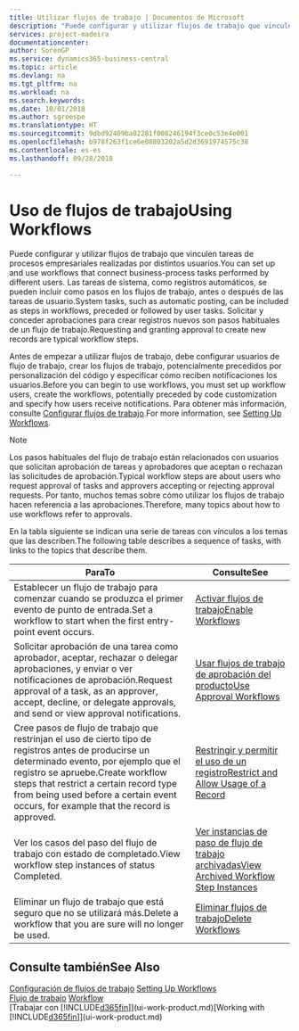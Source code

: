 ```yaml
---
title: Utilizar flujos de trabajo | Documentos de Microsoft
description: "Puede configurar y utilizar flujos de trabajo que vinculen tareas de procesos empresariales realizadas por distintos usuarios. Las tareas de sistema, como registros automáticos, se pueden incluir como pasos en los flujos de trabajo, antes o después de las tareas de usuario. Solicitar y conceder aprobaciones para crear registros nuevos son pasos habituales de un flujo de trabajo."
services: project-madeira
documentationcenter: 
author: SorenGP
ms.service: dynamics365-business-central
ms.topic: article
ms.devlang: na
ms.tgt_pltfrm: na
ms.workload: na
ms.search.keywords: 
ms.date: 10/01/2018
ms.author: sgroespe
ms.translationtype: HT
ms.sourcegitcommit: 9dbd92409ba02281f008246194f3ce0c53e4e001
ms.openlocfilehash: b978f263f1ce6e08803202a5d2d3691974575c38
ms.contentlocale: es-es
ms.lasthandoff: 09/28/2018

---
```

# <a name="using-workflows"></a><span data-ttu-id="e0282-105">Uso de flujos de trabajo</span><span class="sxs-lookup"><span data-stu-id="e0282-105">Using Workflows</span></span>
<span data-ttu-id="e0282-106">Puede configurar y utilizar flujos de trabajo que vinculen tareas de procesos empresariales realizadas por distintos usuarios.</span><span class="sxs-lookup"><span data-stu-id="e0282-106">You can set up and use workflows that connect business-process tasks performed by different users.</span></span> <span data-ttu-id="e0282-107">Las tareas de sistema, como registros automáticos, se pueden incluir como pasos en los flujos de trabajo, antes o después de las tareas de usuario.</span><span class="sxs-lookup"><span data-stu-id="e0282-107">System tasks, such as automatic posting, can be included as steps in workflows, preceded or followed by user tasks.</span></span> <span data-ttu-id="e0282-108">Solicitar y conceder aprobaciones para crear registros nuevos son pasos habituales de un flujo de trabajo.</span><span class="sxs-lookup"><span data-stu-id="e0282-108">Requesting and granting approval to create new records are typical workflow steps.</span></span>  

 <span data-ttu-id="e0282-109">Antes de empezar a utilizar flujos de trabajo, debe configurar usuarios de flujo de trabajo, crear los flujos de trabajo, potencialmente precedidos por personalización del código y especificar cómo reciben notificaciones los usuarios.</span><span class="sxs-lookup"><span data-stu-id="e0282-109">Before you can begin to use workflows, you must set up workflow users, create the workflows, potentially preceded by code customization and specify how users receive notifications.</span></span> <span data-ttu-id="e0282-110">Para obtener más información, consulte [Configurar flujos de trabajo](across-set-up-workflows.md).</span><span class="sxs-lookup"><span data-stu-id="e0282-110">For more information, see [Setting Up Workflows](across-set-up-workflows.md).</span></span>  

> [!NOTE]  
>  <span data-ttu-id="e0282-111">Los pasos habituales del flujo de trabajo están relacionados con usuarios que solicitan aprobación de tareas y aprobadores que aceptan o rechazan las solicitudes de aprobación.</span><span class="sxs-lookup"><span data-stu-id="e0282-111">Typical workflow steps are about users who request approval of tasks and approvers accepting or rejecting approval requests.</span></span> <span data-ttu-id="e0282-112">Por tanto, muchos temas sobre cómo utilizar los flujos de trabajo hacen referencia a las aprobaciones.</span><span class="sxs-lookup"><span data-stu-id="e0282-112">Therefore, many topics about how to use workflows refer to approvals.</span></span>  

 <span data-ttu-id="e0282-113">En la tabla siguiente se indican una serie de tareas con vínculos a los temas que las describen.</span><span class="sxs-lookup"><span data-stu-id="e0282-113">The following table describes a sequence of tasks, with links to the topics that describe them.</span></span>  

|<span data-ttu-id="e0282-114">**Para**</span><span class="sxs-lookup"><span data-stu-id="e0282-114">**To**</span></span>|<span data-ttu-id="e0282-115">**Consulte**</span><span class="sxs-lookup"><span data-stu-id="e0282-115">**See**</span></span>|  
|------------|-------------|  
|<span data-ttu-id="e0282-116">Establecer un flujo de trabajo para comenzar cuando se produzca el primer evento de punto de entrada.</span><span class="sxs-lookup"><span data-stu-id="e0282-116">Set a workflow to start when the first entry-point event occurs.</span></span>|[<span data-ttu-id="e0282-117">Activar flujos de trabajo</span><span class="sxs-lookup"><span data-stu-id="e0282-117">Enable Workflows</span></span>](across-how-to-enable-workflows.md)|  
|<span data-ttu-id="e0282-118">Solicitar aprobación de una tarea como aprobador, aceptar, rechazar o delegar aprobaciones, y enviar o ver notificaciones de aprobación.</span><span class="sxs-lookup"><span data-stu-id="e0282-118">Request approval of a task, as an approver, accept, decline, or delegate approvals, and send or view approval notifications.</span></span>|[<span data-ttu-id="e0282-119">Usar flujos de trabajo de aprobación del producto</span><span class="sxs-lookup"><span data-stu-id="e0282-119">Use Approval Workflows</span></span>](across-how-use-approval-workflows.md)|  
|<span data-ttu-id="e0282-120">Cree pasos de flujo de trabajo que restrinjan el uso de cierto tipo de registros antes de producirse un determinado evento, por ejemplo que el registro se apruebe.</span><span class="sxs-lookup"><span data-stu-id="e0282-120">Create workflow steps that restrict a certain record type from being used before a certain event occurs, for example that the record is approved.</span></span>|[<span data-ttu-id="e0282-121">Restringir y permitir el uso de un registro</span><span class="sxs-lookup"><span data-stu-id="e0282-121">Restrict and Allow Usage of a Record</span></span>](across-how-to-restrict-and-allow-usage-of-a-record.md)|  
|<span data-ttu-id="e0282-122">Ver los casos del paso del flujo de trabajo con estado de completado.</span><span class="sxs-lookup"><span data-stu-id="e0282-122">View workflow step instances of status Completed.</span></span>|[<span data-ttu-id="e0282-123">Ver instancias de paso de flujo de trabajo archivadas</span><span class="sxs-lookup"><span data-stu-id="e0282-123">View Archived Workflow Step Instances</span></span>](across-how-to-view-archived-workflow-step-instances.md)|  
|<span data-ttu-id="e0282-124">Eliminar un flujo de trabajo que está seguro que no se utilizará más.</span><span class="sxs-lookup"><span data-stu-id="e0282-124">Delete a workflow that you are sure will no longer be used.</span></span>|[<span data-ttu-id="e0282-125">Eliminar flujos de trabajo</span><span class="sxs-lookup"><span data-stu-id="e0282-125">Delete Workflows</span></span>](across-how-to-delete-workflows.md)|  

## <a name="see-also"></a><span data-ttu-id="e0282-126">Consulte también</span><span class="sxs-lookup"><span data-stu-id="e0282-126">See Also</span></span>  
<span data-ttu-id="e0282-127">[Configuración de flujos de trabajo](across-set-up-workflows.md) </span><span class="sxs-lookup"><span data-stu-id="e0282-127">[Setting Up Workflows](across-set-up-workflows.md) </span></span>  
<span data-ttu-id="e0282-128">[Flujo de trabajo](across-workflow.md) </span><span class="sxs-lookup"><span data-stu-id="e0282-128">[Workflow](across-workflow.md) </span></span>  
<span data-ttu-id="e0282-129">[Trabajar con [!INCLUDE[d365fin](includes/d365fin_md.md)]](ui-work-product.md)</span><span class="sxs-lookup"><span data-stu-id="e0282-129">[Working with [!INCLUDE[d365fin](includes/d365fin_md.md)]](ui-work-product.md)</span></span>


